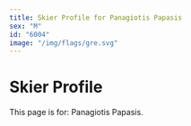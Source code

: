 ```yaml
---
title: Skier Profile for Panagiotis Papasis
sex: "M"
id: "6004"
image: "/img/flags/gre.svg" 
---
```


# Skier Profile

This page is for: Panagiotis Papasis.
    